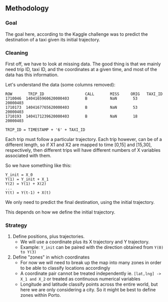 ## Methodology

### Goal
The goal here, according to the Kaggle challenge was to predict the destination of a taxi given its initial trajectory.

### Cleaning

First off, we have to look at missing data. The good thing is that we mainly need trip ID, taxi ID, and the coordinates at a given time, and most of the data has this information.

Let's understand the data (some columns removed):
```
ROW       TRIP_ID                  CALL       MISS     ORIG   TAXI_ID
1710046  1404165960620000403       B          NaN       53     20000403
1710173  1404167765620000403       B          NaN       53     20000403
1710193  1404171239620000403       B          NaN       18     20000403
```

` TRIP_ID = TIMESTAMP + '6' + TAXI_ID `



Each trip must follow a particular trajectory. Each trip however, can be of a different length, so if X1 and X2 are mapped to time [0,15] and [15,30], respectively, then different trips will have different numbers of X variables associated with them.

So we have something like this:

```
Y_init = X_0
Y(1) = Y_init + X_1
Y(2) = Y(1) + X(2)
...
Y(t) = Y(t-1) + X(t)
```

We only need to predict the final destination, using the initial trajectory.


This depends on how we define the initial trajectory.

### Strategy

1. Define positions, plus trajectories.
   - We will use a coordinate plus its X trajectory and Y trajectory.
   - Example: `Y_init` can be paired with the direction obtained from `Y(0) to Y(3)`
2. Define "zones" in which coordinates
   - For now we will need to break up the map into many zones in order to be able to classify locations accordingly
   - A coordinate pair cannot be treated independently ie. `[lat,lng] -> X_1 and X_2` or treated as continuous numerical variables
   - Longitude and latitude classify points across the entire world, but here we are only considering a city. So it might be best to define zones within Porto.
   
